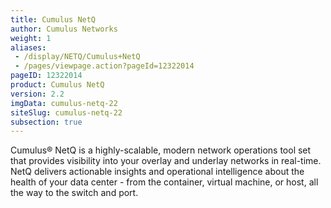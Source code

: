 ```yaml
---
title: Cumulus NetQ
author: Cumulus Networks
weight: 1
aliases:
 - /display/NETQ/Cumulus+NetQ
 - /pages/viewpage.action?pageId=12322014
pageID: 12322014
product: Cumulus NetQ
version: 2.2
imgData: cumulus-netq-22
siteSlug: cumulus-netq-22
subsection: true
---
```

Cumulus® NetQ is a highly-scalable, modern network operations tool set that provides visibility into your overlay and underlay networks in real-time. NetQ delivers actionable insights and operational intelligence about the health of your data center - from the container, virtual machine, or host, all the way to the switch and port.
